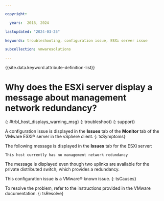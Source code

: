 ```yaml
---

copyright:

  years:  2016, 2024

lastupdated: "2024-03-25"

keywords: troubleshooting, configuration issue, ESXi server issue

subcollection: vmwaresolutions

---
```


{{site.data.keyword.attribute-definition-list}}

# Why does the ESXi server display a message about management network redundancy?
{: #trbl_host_displays_warning_msg}
{: troubleshoot}
{: support}

A configuration issue is displayed in the **Issues** tab of the **Monitor** tab of the VMware ESXi® server in the vSphere client.
{: tsSymptoms}

The following message is displayed in the **Issues** tab for the ESXi server:

`This host currently has no management network redundancy`

The message is displayed even though two uplinks are available for the private distributed switch, which provides a redundancy.

This configuration issue is a VMware® known issue.
{: tsCauses}

To resolve the problem, refer to the instructions provided in the VMware documentation.
{: tsResolve}
